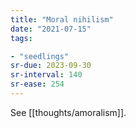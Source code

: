 ```yaml
---
title: "Moral nihilism"
date: "2021-07-15"
tags:

- "seedlings"
sr-due: 2023-09-30
sr-interval: 140
sr-ease: 254
---
```


See [[thoughts/amoralism]].



